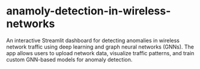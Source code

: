 # anamoly-detection-in-wireless-networks
An interactive Streamlit dashboard for detecting anomalies in wireless network traffic using deep learning and graph neural networks (GNNs). The app allows users to upload network data, visualize traffic patterns, and train custom GNN-based models for anomaly detection.
